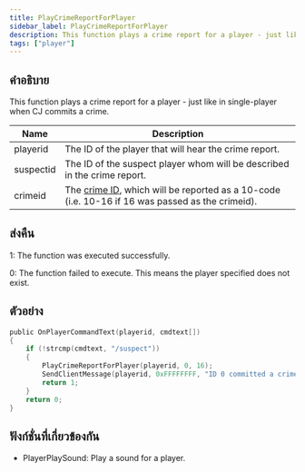 ```yaml
---
title: PlayCrimeReportForPlayer
sidebar_label: PlayCrimeReportForPlayer
description: This function plays a crime report for a player - just like in single-player when CJ commits a crime.
tags: ["player"]
---
```


## คำอธิบาย

This function plays a crime report for a player - just like in single-player when CJ commits a crime.

| Name      | Description                                                                                                                  |
| --------- | ---------------------------------------------------------------------------------------------------------------------------- |
| playerid  | The ID of the player that will hear the crime report.                                                                        |
| suspectid | The ID of the suspect player whom will be described in the crime report.                                                     |
| crimeid   | The [crime ID](../resources/crimelist.md), which will be reported as a 10-code (i.e. 10-16 if 16 was passed as the crimeid). |

## ส่งคืน

1: The function was executed successfully.

0: The function failed to execute. This means the player specified does not exist.

## ตัวอย่าง

```c
public OnPlayerCommandText(playerid, cmdtext[])
{
    if (!strcmp(cmdtext, "/suspect"))
    {
        PlayCrimeReportForPlayer(playerid, 0, 16);
        SendClientMessage(playerid, 0xFFFFFFFF, "ID 0 committed a crime (10-16).");
        return 1;
    }
    return 0;
}
```

## ฟังก์ชั่นที่เกี่ยวข้องกัน

- PlayerPlaySound: Play a sound for a player.
